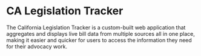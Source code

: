 # CA Legislation Tracker
The California Legislation Tracker is a custom-built web application that aggregates and displays live bill data from multiple sources all in one place, making it easier and quicker for users to access the information they need for their advocacy work.


